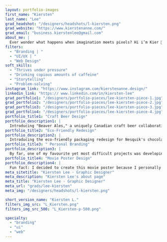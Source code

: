 ```yaml
---
layout: portfolio-images
first_name: "Kiersten"
last_name: "Lee"
grad_headshot: "/designers/headshots/l-kiersten.png"
grad_website: "https://www.kierstenanne.com/"
grad_email: "business.kierstenlee@gmail.com"
about_me: |
  Ever wonder what happens when imagination meets pixels? Hi i’m Kier 🙂 a creative soul with a passion for graphic design and bringing ideas to life through design. My design philosophy is centred around the belief that great design is not just about aesthetics—it's about telling compelling stories and creating meaningful connections. I love working closely with clients to bring their visions to life in ways they never imagined possible. Take a peak at my portfolio and let's turn visions into visuals!
filters:
  - "Branding | "
  - "UI/UX | "
  - "Web Design"
soft_skills:
  - "Thrives under pressure"
  - "Drinking copious amounts of caffeine"  
  - "Storytelling" 
  - "Problem-solving" 
instagram_link: "https://www.instagram.com/kierstenanne.design/"
linkedin_link: "https:// www.linkedin.com/in/kiersten-lee"
grad_portfolio1: "/designers/portfolio-pieces/lee-kiersten-piece-1.jpg"
grad_portfolio2: "/designers/portfolio-pieces/lee-kiersten-piece-2.jpg"
grad_portfolio3: "/designers/portfolio-pieces/lee-kiersten-piece-3.jpg"
grad_portfolio4: "/designers/portfolio-pieces/lee-kiersten-piece-4.jpg"
portfolio_title1: "Craft Beer Design"
portfolio_description1: |
  Introducing "Beaver Ales," a uniquely Canadian craft beer collaboration between Beyond The Pale and BeaverTails. Infused with cinnamon spice reminiscent of the iconic pastry, its can design features the iconic Canadian beaver, with a nod to the brand's signature fence illustration cleverly incorporated into its teeth for a touch of whimsy and brand consistency.
portfolio_title2: "Eco-Friendly Redesign"
portfolio_description2: |
  Introducing the eco-friendly packaging redesign for Nesquik's chocolate milk powder! From an outdated plastic tub design from the 90s to an innovative and modern milk carton design. This product is small, self-closing, made from 100% sustainable materials, and correlates with Nesquick's more modern style of product design and branding!
portfolio_title3: " Personal Branding"
portfolio_description3: |
  By far, one of my favourite yet most difficult projects was developing my own personal brand identity! A unique mix of bold and impactful, yet elegant and feminine. Meet Kiersten Anne, the passionate graphic designer ready to turn your visions into visuals!
portfolio_title4: "Movie Poster Design"
portfolio_description4: |
  Fun fact: I decided to create this movie poster because I personally hated the movie when I watched it in theatres! As a designer, we inevitably will be challenged with projects that we do not have interest in nor care for. Take a peek at my personal take on the Wonka 2023 poster design, bringing back twists from the original Hershey's bar and aspects from the previous variations of the Wonka films!
meta_sitetitle: "Kiersten Lee · Graphic Designer"
meta_description: "Kiersten Lee's about page"
meta_title: "Kiersten Lee · Graphic Designer"
meta_url: "grads/lee-kiersten"
meta_img: "/designers/headshots/l-kiersten.png"

short_version_name: "Kiersten L."
filters_img_src: "L_Kiersten.png"
filters_img_src_500: "L_Kiersten-p-500.png"

specialty:
  - "branding"
  - "ui"
  - "web"
---
```

